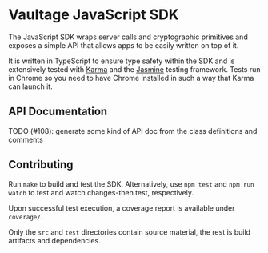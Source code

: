 Vaultage JavaScript SDK
=======================

The JavaScript SDK wraps server calls and cryptographic primitives and exposes
a simple API that allows apps to be easily written on top of it.

It is written in TypeScript to ensure type safety within the SDK and is extensively
tested with [Karma](https://karma-runner.github.io/) and the [Jasmine](https://jasmine.github.io/)
testing framework. Tests run in Chrome so you need to have Chrome installed in such a way that
Karma can launch it.

## API Documentation

TODO (#108): generate some kind of API doc from the class definitions and comments

## Contributing

Run `make` to build and test the SDK. Alternatively, use `npm test` and `npm run watch` to test
and watch changes-then test, respectively.

Upon successful test execution, a coverage report is available under `coverage/`.

Only the `src` and `test` directories contain source material, the rest is build artifacts and dependencies.
